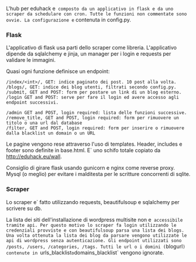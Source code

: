 L'hub per eduhack e` composto da un applicativo in flask e da uno scraper da schedulare con cron.
Tutte le funzioni non commentate sono ovvie.
La configurazione e` contenuta in config.py.

### Flask

L'applicativo di flask usa parti dello scraper come libreria.
L'applicativo dipende da sqlalchemy e jinja, un manager per i login e requests per validare le immagini.

Quasi ogni funzione definisce un endpoint:

```
/index/<int>/, GET: indice paginato dei post. 10 post alla volta.
/blogs/, GET: indice dei blog utenti, filtrati secondo config.py.
/submit, GET and POST: form per postare un link di un blog esterno.
/login GET and POST: serve per fare il login ed avere accesso agli endpoint successivi.

/admin GET and POST, login required: lista delle funzioni successive.
/remove_title, GET and POST, login required: form per rimuovere un titolo o una url dal database
/filter, GET and POST, login required: form per inserire o rimuovere dalla blacklist un domain o un URL 
```

Le pagine vengono rese attraverso l'uso di templates.
Header, includes e footer sono definite in base.html. E` uno schifo totale copiato da http://eduhack.eu/wall.

Consiglio di girare flask usando gunicorn e nginx come reverse proxy. Mysql (o meglio) per evitare i malditesta per le scritture concorrenti di sqlite.

### Scraper

Lo scraper e` fatto utilizzando requests, beautifulsoup e sqlalchemy per scrivere su db.

La lista dei siti dell'installazione di wordpress multisite non e` accessibile tramite api.
Per questo motivo lo scraper fa login utilizzando le credenziali provviste e con beautifulsoup parsa una lista dei blogs.
Una volta ottenuta la lista dei blog da parsare vengono utilizzate le api di wordpress senza autenticazione.
Gli endpoint utilizzati sono /posts, /users, /categories, /tags.
Tutti le url o i domini (`blogurl`) contenute in `urls_blacklist` o `domains_blacklist` vengono ignorate.
